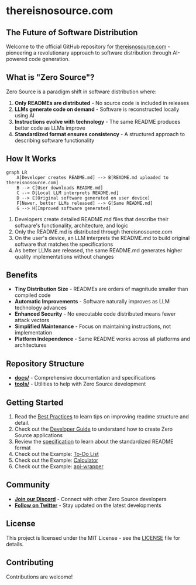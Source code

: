# thereisnosource.com

## The Future of Software Distribution

Welcome to the official GitHub repository for [thereisnosource.com](https://thereisnosource.com) - pioneering a revolutionary approach to software distribution through AI-powered code generation.

## What is "Zero Source"?

Zero Source is a paradigm shift in software distribution where:

1. **Only READMEs are distributed** - No source code is included in releases
2. **LLMs generate code on demand** - Software is reconstructed locally using AI
3. **Instructions evolve with technology** - The same README produces better code as LLMs improve
4. **Standardized format ensures consistency** - A structured approach to describing software functionality 

## How It Works

```mermaid
graph LR
    A[Developer creates README.md] --> B[README.md uploaded to thereisnosource.com]
    B --> C[User downloads README.md]
    C --> D[Local LLM interprets README.md]
    D --> E[Original software generated on user device]
    F[Newer, better LLMs released] --> G[Same README.md]
    G --> H[Improved software generated]
```

1. Developers create detailed README.md files that describe their software's functionality, architecture, and logic
2. Only the README.md is distributed through thereisnosource.com
3. On the user's device, an LLM interprets the README.md to build original software that matches the specifications
4. As better LLMs are released, the same README.md generates higher quality implementations without changes

## Benefits

- **Tiny Distribution Size** - READMEs are orders of magnitude smaller than compiled code
- **Automatic Improvements** - Software naturally improves as LLM technology advances
- **Enhanced Security** - No executable code distributed means fewer attack vectors
- **Simplified Maintenance** - Focus on maintaining instructions, not implementation
- **Platform Independence** - Same README works across all platforms and architectures

## Repository Structure

- **[docs/](docs/)** - Comprehensive documentation and specifications
- **[tools/](tools/)** - Utilities to help with Zero Source development

## Getting Started

1. Read the [Best Practices](docs/specification.md) to learn tips on improving readme structure and detail.
2. Check out the [Developer Guide](docs/developer-guide.md) to understand how to create Zero Source applications
3. Review the [specification](docs/specification.md) to learn about the standardized README format
4. Check out the Example: [To-Do List](https://github.com/ScuffedEpoch/TINS/blob/main/examples/todo-app/README.md)
5. Check out the Example: [Calculator](https://github.com/ScuffedEpoch/TINS/blob/main/examples/simple-calculator/README.md)
6. Check out the Example: [api-wrapper](https://github.com/ScuffedEpoch/TINS/blob/main/examples/api-wrapper/README.md)


## Community

- **[Join our Discord](https://discord.com/invite/uubQXhwzkj)** - Connect with other Zero Source developers
- **[Follow on Twitter](https://x.com/MushroomFleet)** - Stay updated on the latest developments

## License

This project is licensed under the MIT License - see the [LICENSE](LICENSE) file for details.

## Contributing

Contributions are welcome!
